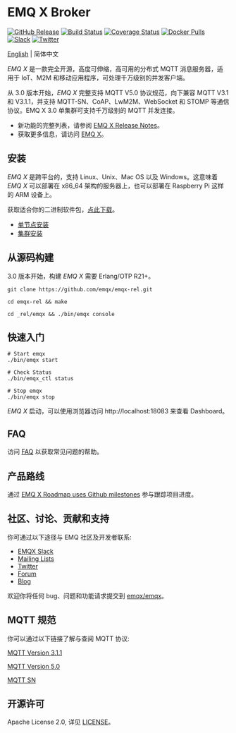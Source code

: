 # EMQ X Broker

[![GitHub Release](https://img.shields.io/github/release/emqx/emqx?color=brightgreen)](https://github.com/emqx/emqx/releases) 
[![Build Status](https://travis-ci.org/emqx/emqx.svg)](https://travis-ci.org/emqx/emqx) 
[![Coverage Status](https://coveralls.io/repos/github/emqx/emqx/badge.svg)](https://coveralls.io/github/emqx/emqx) 
[![Docker Pulls](https://img.shields.io/docker/pulls/emqx/emqx)](https://hub.docker.com/r/emqx/emqx) 
[![Slack](https://img.shields.io/badge/Slack-EMQ%20X-brightgreen?logo=slack&style=flat&color=7E4798)](https://emqx.slack.com) 
[![Twitter](https://img.shields.io/badge/Twiiter-EMQ%20X-1DA1F2?logo=twitter)](https://twitter.com/emqtt)

[English](./README.md) | 简体中文

*EMQ X* 是一款完全开源，高度可伸缩，高可用的分布式 MQTT 消息服务器，适用于 IoT、M2M 和移动应用程序，可处理千万级别的并发客户端。

从 3.0 版本开始，*EMQ X* 完整支持 MQTT V5.0 协议规范，向下兼容 MQTT V3.1 和 V3.1.1，并支持 MQTT-SN、CoAP、LwM2M、WebSocket 和 STOMP 等通信协议。EMQ X 3.0 单集群可支持千万级别的 MQTT 并发连接。

- 新功能的完整列表，请参阅 [EMQ X Release Notes](https://github.com/emqx/emqx/releases)。
- 获取更多信息，请访问 [EMQ X](https://emqx.io)。

## 安装

*EMQ X* 是跨平台的，支持 Linux、Unix、Mac OS 以及 Windows。这意味着 *EMQ X* 可以部署在 x86_64 架构的服务器上，也可以部署在 Raspberry Pi 这样的 ARM 设备上。

获取适合你的二进制软件包，[点此下载](https://emqx.io/downloads)。

- [单节点安装](https://docs.emqx.io/broker/v3/cn/install.html)
- [集群安装](https://docs.emqx.io/broker/v3/cn/cluster.html)

## 从源码构建

3.0 版本开始，构建 *EMQ X* 需要 Erlang/OTP R21+。

```
git clone https://github.com/emqx/emqx-rel.git

cd emqx-rel && make

cd _rel/emqx && ./bin/emqx console
```

## 快速入门

```
# Start emqx
./bin/emqx start

# Check Status
./bin/emqx_ctl status

# Stop emqx
./bin/emqx stop
```

*EMQ X* 启动，可以使用浏览器访问 http://localhost:18083 来查看 Dashboard。

## FAQ

访问 [FAQ](https://docs.emqx.io/tutorial/zh/faq/faq.html) 以获取常见问题的帮助。

## 产品路线

通过 [EMQ X Roadmap uses Github milestones](https://github.com/emqx/emqx/milestones) 参与跟踪项目进度。

## 社区、讨论、贡献和支持

你可通过以下途径与 EMQ 社区及开发者联系:

- [EMQX Slack](http://emqx.slack.com)
- [Mailing Lists](<emqtt@googlegroups.com>)
- [Twitter](https://twitter.com/emqtt)
- [Forum](https://groups.google.com/d/forum/emqtt)
- [Blog](https://medium.com/@emqtt)

欢迎你将任何 bug、问题和功能请求提交到 [emqx/emqx](https://github.com/emqx/emqx/issues)。

## MQTT 规范

你可以通过以下链接了解与查阅 MQTT 协议:

[MQTT Version 3.1.1](https://docs.oasis-open.org/mqtt/mqtt/v3.1.1/os/mqtt-v3.1.1-os.html)

[MQTT Version 5.0](https://docs.oasis-open.org/mqtt/mqtt/v5.0/cs02/mqtt-v5.0-cs02.html)

[MQTT SN](http://mqtt.org/new/wp-content/uploads/2009/06/MQTT-SN_spec_v1.2.pdf)

## 开源许可

Apache License 2.0, 详见 [LICENSE](./LICENSE)。